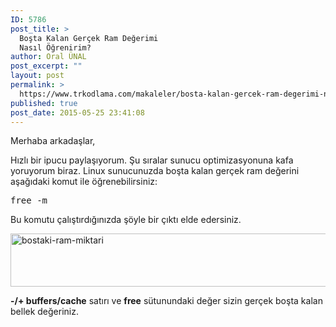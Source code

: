 ```yaml
---
ID: 5786
post_title: >
  Boşta Kalan Gerçek Ram Değerimi
  Nasıl Öğrenirim?
author: Oral ÜNAL
post_excerpt: ""
layout: post
permalink: >
  https://www.trkodlama.com/makaleler/bosta-kalan-gercek-ram-degerimi-nasil-ogrenirim-5786.html
published: true
post_date: 2015-05-25 23:41:08
---
```

Merhaba arkadaşlar,

Hızlı bir ipucu paylaşıyorum. Şu sıralar sunucu optimizasyonuna kafa yoruyorum biraz. Linux sunucunuzda boşta kalan gerçek ram değerini aşağıdaki komut ile öğrenebilirsiniz:

<pre class="lang:bash decode:1 " >free -m</pre>

Bu komutu çalıştırdığınızda şöyle bir çıktı elde edersiniz.

<a href="http://www.trkodlama.com/wp-content/uploads/2015/05/bostaki-ram-miktari.png"><img class="aligncenter size-full wp-image-5787" src="http://www.trkodlama.com/wp-content/uploads/2015/05/bostaki-ram-miktari.png" alt="bostaki-ram-miktari" width="594" height="85" /></a>

<strong>-/+ buffers/cache</strong> satırı ve <strong>free</strong> sütunundaki değer sizin gerçek boşta kalan bellek değeriniz.